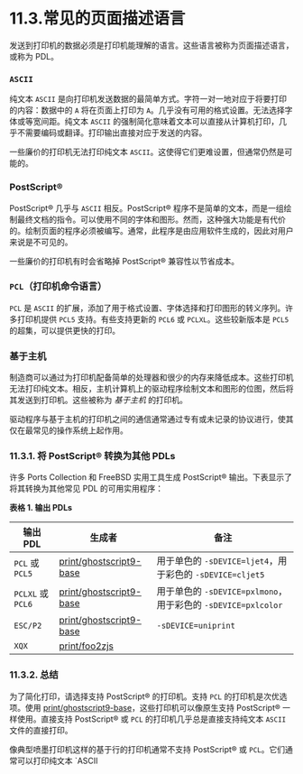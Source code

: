 # 11.3.常见的页面描述语言

发送到打印机的数据必须是打印机能理解的语言。这些语言被称为页面描述语言，或称为 PDL。

### `ASCII`

纯文本 `ASCII` 是向打印机发送数据的最简单方式。字符一对一地对应于将要打印的内容：数据中的 `A` 将在页面上打印为 `A`。几乎没有可用的格式设置。无法选择字体或等宽间距。纯文本 `ASCII` 的强制简化意味着文本可以直接从计算机打印，几乎不需要编码或翻译。打印输出直接对应于发送的内容。

一些廉价的打印机无法打印纯文本 `ASCII`。这使得它们更难设置，但通常仍然是可能的。

### PostScript®

PostScript® 几乎与 `ASCII` 相反。PostScript® 程序不是简单的文本，而是一组绘制最终文档的指令。可以使用不同的字体和图形。然而，这种强大功能是有代价的。绘制页面的程序必须被编写。通常，此程序是由应用软件生成的，因此对用户来说是不可见的。

一些廉价的打印机有时会省略掉 PostScript® 兼容性以节省成本。

### `PCL`（打印机命令语言）

`PCL` 是 `ASCII` 的扩展，添加了用于格式设置、字体选择和打印图形的转义序列。许多打印机提供 `PCL5` 支持。有些支持更新的 `PCL6` 或 `PCLXL`。这些较新版本是 `PCL5` 的超集，可以提供更快的打印。

### 基于主机

制造商可以通过为打印机配备简单的处理器和很少的内存来降低成本。这些打印机无法打印纯文本。相反，主机计算机上的驱动程序绘制文本和图形的位图，然后将其发送到打印机。这些被称为 _基于主机_ 的打印机。

驱动程序与基于主机的打印机之间的通信通常通过专有或未记录的协议进行，使其仅在最常见的操作系统上起作用。

### 11.3.1. 将 PostScript® 转换为其他 PDLs

许多 Ports Collection 和 FreeBSD 实用工具生成 PostScript® 输出。下表显示了将其转换为其他常见 PDL 的可用实用程序：

**表格 1. 输出 PDLs**

| 输出 PDL          | 生成者                                                                                  | 备注                                                          |
| ----------------- | --------------------------------------------------------------------------------------- | ------------------------------------------------------------- |
| `PCL` 或 `PCL5`   | [print/ghostscript9-base](https://cgit.freebsd.org/ports/tree/print/ghostscript9-base/) | 用于单色的 `-sDEVICE=ljet4`，用于彩色的 `-sDEVICE=cljet5`     |
| `PCLXL` 或 `PCL6` | [print/ghostscript9-base](https://cgit.freebsd.org/ports/tree/print/ghostscript9-base/) | 用于单色的 `-sDEVICE=pxlmono`，用于彩色的 `-sDEVICE=pxlcolor` |
| `ESC/P2`          | [print/ghostscript9-base](https://cgit.freebsd.org/ports/tree/print/ghostscript9-base/) | `-sDEVICE=uniprint`                                           |
| `XQX`             | [print/foo2zjs](https://cgit.freebsd.org/ports/tree/print/foo2zjs/)                     |                                                               |

### 11.3.2. 总结

为了简化打印，请选择支持 PostScript® 的打印机。支持 `PCL` 的打印机是次优选项。使用 [print/ghostscript9-base](https://cgit.freebsd.org/ports/tree/print/ghostscript9-base/)，这些打印机可以像原生支持 PostScript® 一样使用。直接支持 PostScript® 或 `PCL` 的打印机几乎总是直接支持纯文本 `ASCII` 文件的直接打印。

像典型喷墨打印机这样的基于行的打印机通常不支持 PostScript® 或 `PCL`。它们通常可以打印纯文本 `ASCII
